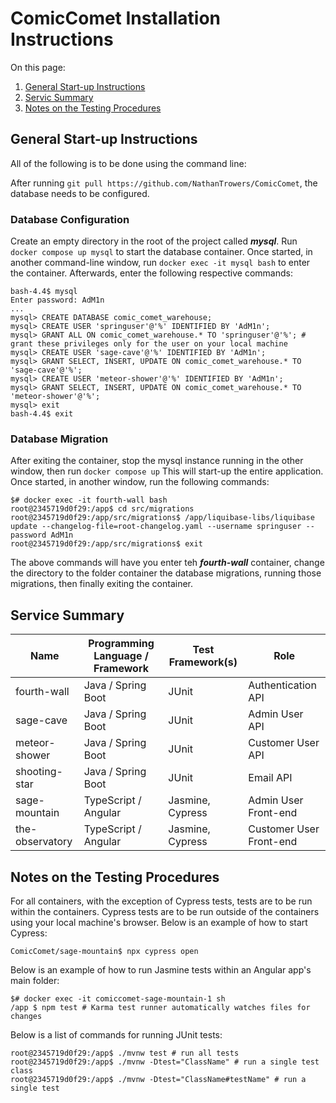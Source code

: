 # ComicComet Installation Instructions

On this page:

1. [General Start-up Instructions](#general-start-up-instructions)
2. [Servic Summary](#service-summary)
3. [Notes on the Testing Procedures](#notes-on-the-testing-procedures)

## General Start-up Instructions

All of the following is to be done using the command line:

After running `git pull https://github.com/NathanTrowers/ComicComet`, the database needs to be configured.

### Database Configuration

Create an empty directory in the root of the project called ***mysql***.
Run `docker compose up mysql` to start the database container. Once started, in another command-line window, run `docker exec -it mysql bash` to enter the container.  Afterwards, enter the following respective commands:

``` shell
bash-4.4$ mysql 
Enter password: AdM1n
...
mysql> CREATE DATABASE comic_comet_warehouse;
mysql> CREATE USER 'springuser'@'%' IDENTIFIED BY 'AdM1n';
mysql> GRANT ALL ON comic_comet_warehouse.* TO 'springuser'@'%'; # grant these privileges only for the user on your local machine
mysql> CREATE USER 'sage-cave'@'%' IDENTIFIED BY 'AdM1n';
mysql> GRANT SELECT, INSERT, UPDATE ON comic_comet_warehouse.* TO 'sage-cave'@'%';
mysql> CREATE USER 'meteor-shower'@'%' IDENTIFIED BY 'AdM1n';
mysql> GRANT SELECT, INSERT, UPDATE ON comic_comet_warehouse.* TO 'meteor-shower'@'%';
mysql> exit
bash-4.4$ exit
```

### Database Migration

After exiting the container, stop the mysql instance running in the other window, then run `docker compose up`  This will start-up the entire application.  Once started, in another window, run the following commands:

``` shell
$# docker exec -it fourth-wall bash
root@2345719d0f29:/app$ cd src/migrations
root@2345719d0f29:/app/src/migrations$ /app/liquibase-libs/liquibase update --changelog-file=root-changelog.yaml --username springuser --password AdM1n
root@2345719d0f29:/app/src/migrations$ exit
```

The above commands will have you enter teh ***fourth-wall*** container, change the directory to the folder container the database migrations, running those migrations, then finally exiting the container.

## Service Summary

|Name           |Programming Language / Framework |Test Framework(s)  |Role                      |
|---------------|---------------------------------|-------------------|--------------------------|
|fourth-wall    |Java / Spring Boot               |JUnit              |Authentication API        |
|sage-cave      |Java / Spring Boot               |JUnit              |Admin User API            |
|meteor-shower  |Java / Spring Boot               |JUnit              |Customer User API         |
|shooting-star  |Java / Spring Boot               |JUnit              |Email API                 |
|sage-mountain  |TypeScript / Angular             |Jasmine, Cypress   |Admin User Front-end      |
|the-observatory|TypeScript / Angular             |Jasmine, Cypress   |Customer User Front-end   |

## Notes on the Testing Procedures

For all containers, with the exception of Cypress tests, tests are to be run within the containers.  Cypress tests are to be run outside of the containers using your local machine's browser.  Below is an example of how to start Cypress:

``` shell
ComicComet/sage-mountain$ npx cypress open
```

Below is an example of how to run Jasmine tests within an Angular app's main folder:

``` shell
$# docker exec -it comiccomet-sage-mountain-1 sh
/app $ npm test # Karma test runner automatically watches files for changes
```

Below is a list of commands for running JUnit tests:

``` docker
root@2345719d0f29:/app$ ./mvnw test # run all tests
root@2345719d0f29:/app$ ./mvnw -Dtest="ClassName" # run a single test class
root@2345719d0f29:/app$ ./mvnw -Dtest="ClassName#testName" # run a single test
```
